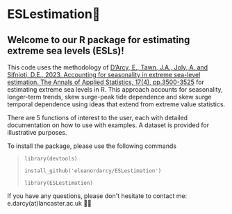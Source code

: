 # ESLestimation🌊

## Welcome to our R package for estimating extreme sea levels (ESLs)!

This code uses the methodology of [D’Arcy, E., Tawn, J.A., Joly, A. and Sifnioti, D.E., 2023. Accounting for seasonality in extreme sea-level estimation. The Annals of Applied Statistics, 17(4), pp.3500-3525](https://projecteuclid.org/journals/annals-of-applied-statistics/volume-17/issue-4/Accounting-for-seasonality-in-extreme-sea-level-estimation/10.1214/23-AOAS1773.full) for estimating extreme sea levels in R. This approach accounts for seasonality, longer-term trends, skew surge-peak tide dependence and skew surge temporal dependence using ideas that extend from extreme value statistics.

There are 5 functions of interest to the user, each with detailed documentation on how to use with examples. A dataset is provided for illustrative purposes.

To install the package, please use the following commands
> `library(devtools)`
> 
> `install_github('eleanordarcy/ESLestimation')`
> 
> `library(ESLestimation)`

If you have any questions, please don't hesitate to contact me: e.darcy(at)lancaster.ac.uk 👩‍💻

